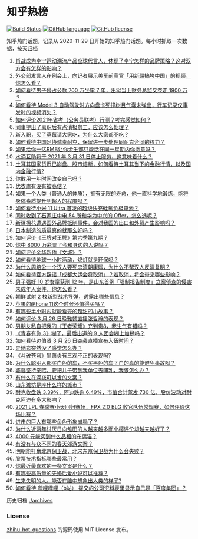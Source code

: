 # 知乎热榜
[![Build Status](https://github.com/ToWeLong/zhihu-hot-questions/workflows/CI/badge.svg)](https://github.com/ToWeLong/zhihu-hot-questions/actions)
[![GitHub language](https://img.shields.io/badge/language-golang-orange.svg)](https://golang.org/)
[![GitHub license](https://img.shields.io/github/license/ToWeLong/zhihu-hot-questions)](https://github.com/ToWeLong/zhihu-hot-questions/blob/main/LICENSE)

知乎热门话题，记录从 2020-11-29 日开始的知乎热门话题。每小时抓取一次数据，按天[归档](./archives)

<!-- BEGIN -->

1. [肖战成为李宁运动潮流产品全球代言人，体现了李宁怎样的品牌策略？这对双方会有怎样的影响？](https://www.zhihu.com/question/451308723)
1. [外交部发言人在例会上，向记者展示美军前高官「用新疆搞垮中国」的视频，你怎么看？](https://www.zhihu.com/question/451374588)
1. [如何看待男子侵占公款 700 万坐牢 7 年，出狱当上财务总监又卷走 1900 万 ？](https://www.zhihu.com/question/451318184)
1. [如何看待 Model 3 自动驾驶时方向盘卡死撞树且气囊未弹出，行车记录仪事发时的视频消失？](https://www.zhihu.com/question/451337512)
1. [如何评价2021年省考（公务员联考）行测？考完感觉如何？](https://www.zhihu.com/question/451478215)
1. [同事提出了离职后有点消极怠工，应该怎么处理？](https://www.zhihu.com/question/434114178)
1. [新入职，买了草莓请大家吃，为什么大家都不吃？](https://www.zhihu.com/question/451018901)
1. [如何看待中国足协谴责耐克，保留进一步处理同耐克合同的权力？](https://www.zhihu.com/question/451475306)
1. [如果给你一亿RMB让你余生都只能活在同一星期内你愿意吗？](https://www.zhihu.com/question/450684657)
1. [水滴互助将于 2021 年 3 月 31 日停止服务，这意味着什么？](https://www.zhihu.com/question/451387183)
1. [土耳其国家货币已崩盘、股市熔断，如何看待土耳其当下的金融行情，以及国内金融行情?](https://www.zhihu.com/question/450728849)
1. [你敢用一年时间改变自己吗？](https://www.zhihu.com/question/437098355)
1. [优衣库有没有被高估？](https://www.zhihu.com/question/355928826)
1. [如果一个人类（普通人的体质），拥有无限的寿命，他一直科学地锻炼，能将身体素质提升到超人的程度吗？](https://www.zhihu.com/question/450947269)
1. [如何看待小米 11 Ultra 首发的超级快充硅氧负极电池？](https://www.zhihu.com/question/451346616)
1. [同时收到了石家庄中电 54 所和华为中兴的 Offer，怎么选呢？](https://www.zhihu.com/question/19755392)
1. [新疆棉花遭遇国外品牌抵制事件，会对我国的出口和外贸产生影响吗？](https://www.zhihu.com/question/451155149)
1. [日本制造的质量真的就那么好吗？](https://www.zhihu.com/question/335156490)
1. [如何评价《王牌对王牌》第六季第九期？](https://www.zhihu.com/question/451400104)
1. [你中 8000 万彩票了会和身边的人说吗？](https://www.zhihu.com/question/387889242)
1. [如何评价余华新作《文城》？](https://www.zhihu.com/question/445698299)
1. [如何看待地球一小时活动，熄灯就是环保吗？](https://www.zhihu.com/question/450959677)
1. [为什么周培公一个汉人要死忠清朝康熙，为什么不帮汉人反清复明？](https://www.zhihu.com/question/449713677)
1. [如何看待官方辟谣「成都大运会将取消」？若取消，将会带来哪些影响？](https://www.zhihu.com/question/451401384)
1. [男子强奸 10 岁女童获刑 12 年，是山东首例「强制报告制度」立案侦查的侵害未成年人案件，你怎么看？](https://www.zhihu.com/question/451346543)
1. [​朝鲜试射 2 枚新型战术导弹，透露出哪些信息？](https://www.zhihu.com/question/451290690)
1. [苹果的iPhone 11这个时候还值得买吗？](https://www.zhihu.com/question/430374241)
1. [有哪些半小时内就能看完的超甜的小故事？](https://www.zhihu.com/question/443425789)
1. [如何评价 3 月 26 日晚雅顿直播张哲瀚的表现？](https://www.zhihu.com/question/451418536)
1. [男朋友私自把我的《王者荣耀》充到贵8，我生气有错吗？](https://www.zhihu.com/question/450562895)
1. [《青春有你 3》糊了，最后出道的 9 人团会糊上加糊吗？](https://www.zhihu.com/question/450566226)
1. [如何看待边伯贤 3 月 26 日突袭直播宣布入伍时间？](https://www.zhihu.com/question/451429970)
1. [异地恋突然没了感觉怎么办？](https://www.zhihu.com/question/434123823)
1. [《斗破苍穹》里萧炎有三观不正的表现吗?](https://www.zhihu.com/question/448546163)
1. [为什么聪明人都买白色的车，不买黑色的车？白的真的能避免事故吗？](https://www.zhihu.com/question/450848333)
1. [婆婆坚持亲喂，要把儿子带到我单位去哺乳，我该怎么办？](https://www.zhihu.com/question/451020624)
1. [有什么在深夜可以发的文案？](https://www.zhihu.com/question/429720888)
1. [山东潍坊是座什么样的城市？](https://www.zhihu.com/question/27131303)
1. [耐克收盘跌 3.39%，阿迪跌逾 6.49%，市值合计蒸发 730 亿，股价波动对耐克阿迪有多大影响？](https://www.zhihu.com/question/451309277)
1. [2021 LPL 春季赛小天回归赛场，FPX 2:0 BLG 收官队伍常规赛，如何评价这场比赛？](https://www.zhihu.com/question/451394484)
1. [进击的巨人有哪些角色形象崩塌了？](https://www.zhihu.com/question/444040413)
1. [为什么近两年讨厌日向雏田的人越来越多而小樱评价却越来越好了？](https://www.zhihu.com/question/421579359)
1. [4000 元能买到什么品相的布偶猫？](https://www.zhihu.com/question/403762480)
1. [有没有与众不同的春天郊游文案？](https://www.zhihu.com/question/451158071)
1. [明朝能打赢北京保卫战，北宋东京保卫战为什么会失败？](https://www.zhihu.com/question/450642851)
1. [股票技术指标哪些最常用？](https://www.zhihu.com/question/21094650)
1. [你最近最喜欢的一条文案是什么？](https://www.zhihu.com/question/450282527)
1. [有哪些高质量的先婚后爱小说可以推荐？](https://www.zhihu.com/question/364364437)
1. [生来失明的人，能否在脑中想象出人类的样子?](https://www.zhihu.com/question/439755465)
1. [如何看待 哔哩哔哩（b站） 提交的公司资料表里显示自己是「百度集团」？](https://www.zhihu.com/question/451335195)

<!-- END -->

历史归档 [./archives](./archives)


### License
[zhihu-hot-questions](https://github.com/towelong/zhihu-hot-questions) 的源码使用 MIT License 发布。